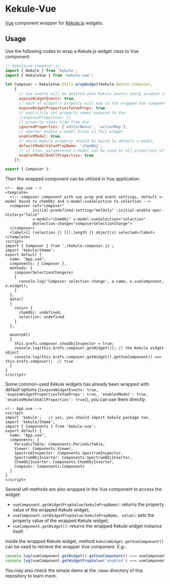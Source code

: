 # Kekule-Vue
[Vue](https://github.com/vuejs/vue) component wrapper for [Kekule.js](https://github.com/partridgejiang/Kekule.js) widgets.

## Usage

Use the following codes to wrap a Kekule.js widget class to Vue component:

```javascript
// kekulevue-composer.js
import { Kekule } from 'kekule';
import { KekuleVue } from 'kekule-vue';

let Composer = KekuleVue.Utils.wrapWidget(Kekule.Editor.Composer, 
    {
      // Vue events will be emitted when Kekule events being invoked in widget 	
      exposeWidgetEvents: true,	       
      // each of widget's property will map to the wrapped Vue component's property naming with 'vue' prefix, e.g. 'enableOperHistory' to 'vueEnableOperHistory'
      exposeWidgetPropertiesToVueProps: true,
      // explicitly set property names exposed to Vue
      //exposedProperties: []
      // property names hide from Vue
      ignoredProperties: ['editorNexus', 'actionMap'],
      // whether enable v-model binds in this widget
      enableVModel: true,
      // which Kekule property should be bound to default v-model,
      defaultModelValuePropName: 'chemObj',
      // if true, parametered v-model can be used on all properties of Kekule widget, e.g. v-model:vueEnableOperHistory (note property name prefixed with 'vue') 
      enableVModelOnAllProperties: true
    });

export { Composer };

```

Then the wrapped component can be utilized in Vue application:

```vue
<!-- App.vue -->
<template>
  <!-- composer component with vue prop and event settings, default v-model bound to chemObj and v-model:vueSelection to selection -->
  <composer ref="composer" 
            initial-predefined-setting="molOnly" :initial-enable-oper-history="false"  
            v-model="chemObj" v-model:vueSelection="selection"
            @selection-change="composerSelectionChange">
  </composer>
  <label>{{ (selection || []).length }} object(s) selected</label>
</template>
<script>
import { Composer } from './kekule-composer.js';
import 'kekule/theme';
export default {
  name: "App.vue",
  components: { Composer },
  methods: {
    composerSelectionChange(e)
    {
      console.log('Composer selection change', e.name, e.vueComponent, e.widget);
    }
  },
  data()
  {
    return {
      chemObj: undefined,
      selection: undefined
    }
  },

  mounted()
  {
    this.$refs.composer.showObjInspector = true;
    console.log(this.$refs.composer.getWidget()); // the Kekule widget object
    console.log(this.$refs.composer.getWidget().getVueComponent() === this.$refs.composer);  // true
  }
}
</script>
```

Some common-used Kekule widgets has already been wrapped with default options 
(```{exposeWidgetEvents: true, 'exposeWidgetPropertiesToVueProps': true, 'enableVModel': true, 'enableVModelOnAllProperties': true}```),
you can use them directly:

```vue
<!-- App.vue -->
<script>
import 'kekule';   // yes, you should import kekule package too.
import 'kekule/theme';
import { Components } from 'kekule-vue';
export default {
  name: "App.vue",
  components: {
    PeriodicTable: Components.PeriodicTable, 
    Viewer: Components.Viewer, 
    SpectrumInspector: Components.SpectrumInspector, 
    SpectrumObjInserter: Components.SpectrumObjInserter, 
    ChemObjInserter: Components.ChemObjInserter, 
    Composer: Components.Components
  }
}
</script>
```

Several util methods are also wrapped in the Vue component to access the widget:
                                                                      
* ``vueComponent.getWidgetPropValue(kekulePropName)``: returns the property value of the wrapped Kekule widget;
* ``vueComponent.setWidgetPropValue(kekulePropName, value)``: sets the property value of the wrapped Kekule widget;
* ``vueComponent.getWidget()``: returns the wrapped Kekule widget instance itself.

Inside the wrapped Kekule widget, method ``kekuleWidget.getVueComponent()`` can be used to retrieve the wrapper Vue component.
E.g.:

```javascript
console.log(vueComponent.getWidget().getVueComponent() === vueComponent);  // true
console.log(vueComponent.getWidgetPropValue('enabled') === vueComponent.getWidget().enabled);  // true
```

You may also check the simple demo at the ``/demo``  directory of this repository to learn more.
